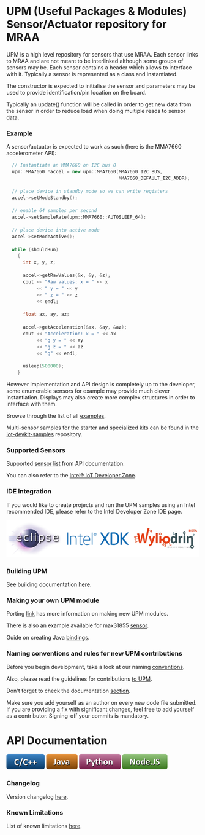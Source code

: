 UPM (Useful Packages & Modules) Sensor/Actuator repository for MRAA
==============

UPM is a high level repository for sensors that use MRAA. Each sensor links
to MRAA and are not meant to be interlinked although some groups of sensors
may be. Each sensor contains a header which allows to interface with it.
Typically a sensor is represented as a class and instantiated.

The constructor is expected to initialise the sensor and parameters may be used
to provide identification/pin location on the board.

Typically an update() function will be called in order to get new data from the
sensor in order to reduce load when doing multiple reads to sensor data.

### Example

A sensor/actuator is expected to work as such (here is the MMA7660 accelerometer API):
```C++
  // Instantiate an MMA7660 on I2C bus 0
  upm::MMA7660 *accel = new upm::MMA7660(MMA7660_I2C_BUS,
                                         MMA7660_DEFAULT_I2C_ADDR);

  // place device in standby mode so we can write registers
  accel->setModeStandby();

  // enable 64 samples per second
  accel->setSampleRate(upm::MMA7660::AUTOSLEEP_64);
  
  // place device into active mode
  accel->setModeActive();

  while (shouldRun)
    {
      int x, y, z;
      
      accel->getRawValues(&x, &y, &z);
      cout << "Raw values: x = " << x 
           << " y = " << y
           << " z = " << z
           << endl;
      
      float ax, ay, az;
      
      accel->getAcceleration(&ax, &ay, &az);
      cout << "Acceleration: x = " << ax 
           << "g y = " << ay
           << "g z = " << az
           << "g" << endl;
      
      usleep(500000);
    }
```

However implementation and API design is completely up to the developer, some
enumerable sensors for example may provide much clever instantiation. Displays
may also create more complex structures in order to interface with them.

Browse through the list of all [examples](https://github.com/intel-iot-devkit/upm/tree/master/examples).

Multi-sensor samples for the starter and specialized kits can be found in the
[iot-devkit-samples](https://github.com/intel-iot-devkit/iot-devkit-samples) repository.

### Supported Sensors

Supported [sensor list](http://iotdk.intel.com/docs/master/upm/modules.html) from API documentation.

You can also refer to the [Intel® IoT Developer Zone](https://software.intel.com/iot/sensors).

### IDE Integration

If you would like to create projects and run the UPM samples using an Intel recommended IDE,
please refer to the Intel Developer Zone IDE page.

<a href="https://software.intel.com/iot/software/ide"><img src="docs/icons/allides.png"/></a>

### Building UPM

See building documentation [here](docs/building.md).

### Making your own UPM module

Porting [link](docs/porting.md) has more information on making new UPM modules.

There is also an example available for max31855 [sensor](docs/max31855.md).

Guide on creating Java [bindings](docs/creating_java_bindings.md).

### Naming conventions and rules for new UPM contributions

Before you begin development, take a look at our naming [conventions](docs/naming.md).

Also, please read the guidelines for contributions [to UPM](docs/contributions.md).

Don't forget to check the documentation [section](docs/documentation.md).

Make sure you add yourself as an author on every new code file submitted.
If you are providing a fix with significant changes, feel free to add yourself
as a contributor. Signing-off your commits is mandatory.

API Documentation
==============

<a href="http://iotdk.intel.com/docs/master/upm"><img src="docs/icons/c++.png"/></a>
<a href="http://iotdk.intel.com/docs/master/upm/java"><img src="docs/icons/java.png"/></a>
<a href="http://iotdk.intel.com/docs/master/upm/python"><img src="docs/icons/python.png"/></a>
<a href="http://iotdk.intel.com/docs/master/upm/node"><img src="docs/icons/node.png"/></a>

### Changelog
Version changelog [here](docs/changelog.md).

### Known Limitations
List of known limitations [here](docs/knownlimitations.md).
